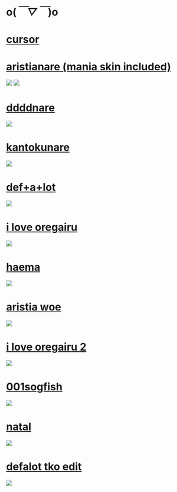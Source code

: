 # o(*￣▽￣*)o

# [cursor](https://mega.nz/folder/AUICkZLT#EpPp8sVVMa_Rnq7DSfN-sA)

# [aristianare (mania skin included)](https://mega.nz/file/EBBTXJqC#m_U2oZ7kn4o4vHmA4QLfm8owOl_1-VWMtETqq22Rthw)
![](https://cdn.discordapp.com/attachments/705068055306174485/1187219426102231150/image.png?ex=65961740&is=6583a240&hm=932ab408805d4c220970b2f1bc925f983180b0b94b47bad6c96b58c207292e4a&)
![](https://cdn.discordapp.com/attachments/705068055306174485/1187219144014319796/image.png?ex=659616fd&is=6583a1fd&hm=40e51637d94a0c16ec907683a3e4bf67bfccca0e4e959953ae47b36aa71f09f8&)

# [ddddnare](https://mega.nz/file/0AwQgJZZ#0aLvhQ1jf0uqUtJ8sHaw9CJIGcu0Q6Jz6g183_5950Q)
![](https://cdn.discordapp.com/attachments/705068055306174485/1187220123614969876/image.png?ex=659617e6&is=6583a2e6&hm=9156e77194e1596901399e2f849adf420f48c1d3004b069ebde74057ab1a6165&)

# [kantokunare](https://mega.nz/file/sdgwwLCL#_DanQ6td839zcpqxTBzIixshPTX-HLnuSrg5WyRB_-Y)
![](https://cdn.discordapp.com/attachments/705068055306174485/1187222813925453834/image.png?ex=65961a68&is=6583a568&hm=7e8e7186cbba360b173bb7dac17624c0c7b68123ae40fb3e730d36f94d4d424e&)

# [def+a+lot](https://mega.nz/file/0JQSCbIb#vxIDQGOtCPapmwk13A6IHJFDNmbhp5rIItehlBd1Xtg)
![](https://cdn.discordapp.com/attachments/705068055306174485/1187220688575152128/image.png?ex=6596186d&is=6583a36d&hm=2e8fddbfcf45609f5e43a1aa56584e4a640c7955b0b26892ddddc28da36bd217&)

# [i love oregairu](https://mega.nz/file/tZQ1VAbT#dMc7PBc5lYM5NLhMvYvFmjK4dhmeA1zNVeqoeIhkG34)
![](https://cdn.discordapp.com/attachments/705068055306174485/1187221257633144854/image.png?ex=659618f5&is=6583a3f5&hm=3d94f14f809e2f670d0a0beb8c08a3ae43ecc7e4f4f156c98f758f8e5461f51e&)

# [haema]([https://mega.nz/file/ZFIjXKIR#7xHRBeQRd9NYbmGvI1uJdqHhW2fsdz-je-TgsLFbLVc](https://mega.nz/file/5EQDGJIT#QHc_JGjB7rgSy1Qzb5dYtq5LVWc15UNwXlO3EJpAru4))
![](https://cdn.discordapp.com/attachments/705068055306174485/1187221691978498138/image.png?ex=6596195c&is=6583a45c&hm=a0f8f572fc94130034d91116d8aa814bf4aa0ad65344679989670076d087774a&)

# [aristia woe](https://mega.nz/file/sUpWDDhZ#wPDxwIyweAtV4TunydBx5cRSPGbHqc4dEw3hITWzb90)
![](https://i.imgur.com/G6fHh02.png)

# [i love oregairu 2](https://mega.nz/file/1NR1xCoS#zdum8tqN0Siy-_-_PWgJ4jTEVkOagpYfFgoXLCKnfxQ)
![](https://i.imgur.com/4Hi2L6n.png)

# [001sogfish](https://mega.nz/file/xc4UgYqA#nrEWEElQA0jaoIVLA7_064huxhdur1nK43KZdfPuLpE)
![](https://i.imgur.com/CnAJVU3.png)

# [natal](https://mega.nz/file/9AJ1AKbL#IFNFVr_fIvX5SL7hw8RRlasxsqAzDlVTUxq-9xlkKMs)
![](https://i.imgur.com/0aNlNFa.png)

# [defalot tko edit](https://sognare.s-ul.eu/HYaVOkzU)
![](https://i.imgur.com/arLwlqY.jpg)

